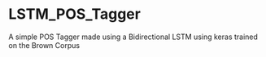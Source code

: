 # LSTM_POS_Tagger
A simple POS Tagger made using a Bidirectional LSTM using keras trained on the Brown Corpus
